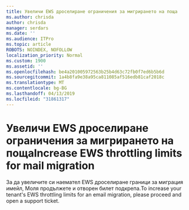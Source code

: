 ```yaml
---
title: Увеличи EWS дроселиране ограничения за мигрирането на поща
ms.author: chrisda
author: chrisda
manager: serdars
ms.date: ''
ms.audience: ITPro
ms.topic: article
ROBOTS: NOINDEX, NOFOLLOW
localization_priority: Normal
ms.custom: 1900
ms.assetid: ''
ms.openlocfilehash: be4a201005972563b25b4d63c72fb0f7ed6b5b6d
ms.sourcegitcommit: 1a4b8fa9e38a95ca811085af516edb81caf2018c
ms.translationtype: MT
ms.contentlocale: bg-BG
ms.lasthandoff: 04/13/2019
ms.locfileid: "31861317"
---
```

# <a name="increase-ews-throttling-limits-for-mail-migration"></a><span data-ttu-id="89dc8-102">Увеличи EWS дроселиране ограничения за мигрирането на поща</span><span class="sxs-lookup"><span data-stu-id="89dc8-102">Increase EWS throttling limits for mail migration</span></span>

<span data-ttu-id="89dc8-103">За да увеличите си наемател EWS дроселиране граници за миграция имейл, Моля продължете и отворен билет подкрепа.</span><span class="sxs-lookup"><span data-stu-id="89dc8-103">To increase your tenant's EWS throttling limits for an email migration, please proceed and open a support ticket.</span></span>
